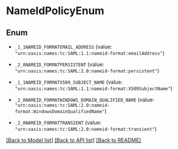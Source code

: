 # NameIdPolicyEnum

## Enum


* `_1_1NAMEID_FORMATEMAIL_ADDRESS` (value: `"urn:oasis:names:tc:SAML:1.1:nameid-format:emailAddress"`)

* `_2_0NAMEID_FORMATPERSISTENT` (value: `"urn:oasis:names:tc:SAML:2.0:nameid-format:persistent"`)

* `_1_1NAMEID_FORMATX509_SUBJECT_NAME` (value: `"urn:oasis:names:tc:SAML:1.1:nameid-format:X509SubjectName"`)

* `_2_0NAMEID_FORMATWINDOWS_DOMAIN_QUALIFIED_NAME` (value: `"urn:oasis:names:tc:SAML:2.0:nameid-format:WindowsDomainQualifiedName"`)

* `_2_0NAMEID_FORMATTRANSIENT` (value: `"urn:oasis:names:tc:SAML:2.0:nameid-format:transient"`)


[[Back to Model list]](../README.md#documentation-for-models) [[Back to API list]](../README.md#documentation-for-api-endpoints) [[Back to README]](../README.md)


